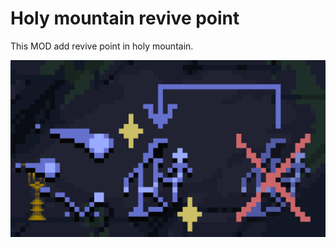 # Holy mountain revive point

This MOD add revive point in holy mountain.

![thumbnail](workshop_preview_image.png)
